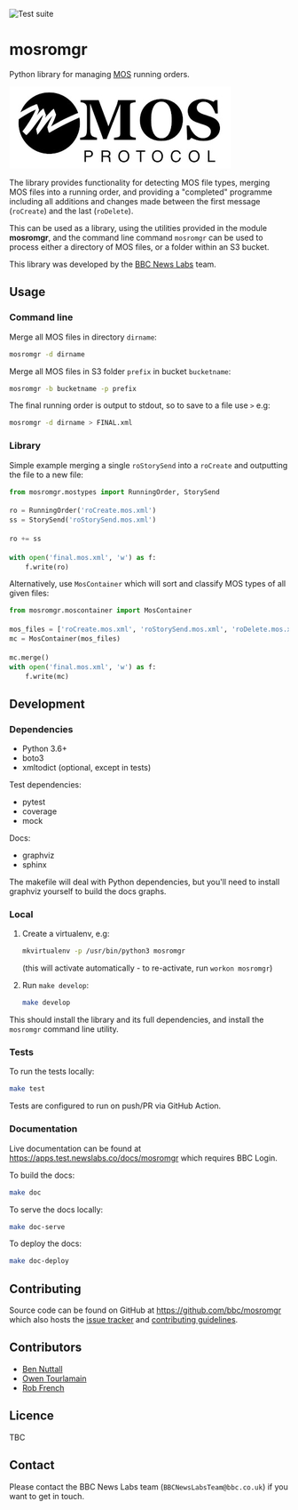 ![Test suite](https://github.com/bbc/mosromgr/workflows/Run%20test%20suite/badge.svg)

# mosromgr

Python library for managing [MOS](http://mosprotocol.com/) running orders.

[![](docs/images/mos.jpg)](http://mosprotocol.com/)

The library provides functionality for detecting MOS file types, merging MOS
files into a running order, and providing a "completed" programme including all
additions and changes made between the first message (`roCreate`) and the last
(`roDelete`).

This can be used as a library, using the utilities provided in the module
**mosromgr**, and the command line command `mosromgr` can be used to process
either a directory of MOS files, or a folder within an S3 bucket.

This library was developed by the [BBC News Labs](https://bbcnewslabs.co.uk/)
team.

## Usage

### Command line

Merge all MOS files in directory `dirname`:

```bash
mosromgr -d dirname
```

Merge all MOS files in S3 folder `prefix` in bucket `bucketname`:

```bash
mosromgr -b bucketname -p prefix
```

The final running order is output to stdout, so to save to a file use `>` e.g:

```bash
mosromgr -d dirname > FINAL.xml
```

### Library

Simple example merging a single `roStorySend` into a `roCreate` and outputting
the file to a new file:

```python
from mosromgr.mostypes import RunningOrder, StorySend

ro = RunningOrder('roCreate.mos.xml')
ss = StorySend('roStorySend.mos.xml')

ro += ss

with open('final.mos.xml', 'w') as f:
    f.write(ro)
```

Alternatively, use `MosContainer` which will sort and classify MOS types of all
given files:

```python
from mosromgr.moscontainer import MosContainer

mos_files = ['roCreate.mos.xml', 'roStorySend.mos.xml', 'roDelete.mos.xml']
mc = MosContainer(mos_files)

mc.merge()
with open('final.mos.xml', 'w') as f:
    f.write(mc)
```

## Development

### Dependencies

- Python 3.6+
- boto3
- xmltodict (optional, except in tests)

Test dependencies:

- pytest
- coverage
- mock

Docs:

- graphviz
- sphinx

The makefile will deal with Python dependencies, but you'll need to install
graphviz yourself to build the docs graphs.

### Local

1. Create a virtualenv, e.g:

    ```bash
    mkvirtualenv -p /usr/bin/python3 mosromgr
    ```

    (this will activate automatically - to re-activate, run `workon mosromgr`)

1. Run `make develop`:

    ```bash
    make develop
    ```

This should install the library and its full dependencies, and install the
`mosromgr` command line utility.

### Tests

To run the tests locally:

```bash
make test
```

Tests are configured to run on push/PR via GitHub Action.

### Documentation

Live documentation can be found at https://apps.test.newslabs.co/docs/mosromgr
which requires BBC Login.

To build the docs:

```bash
make doc
```

To serve the docs locally:

```bash
make doc-serve
```

To deploy the docs:

```bash
make doc-deploy
```

## Contributing

Source code can be found on GitHub at https://github.com/bbc/mosromgr which
also hosts the [issue tracker](https://github.com/bbc/mosromgr/issues) and
[contributing guidelines](https://github.com/bbc/mosromgr/blob/main/.github/CONTRIBUTING.md).

## Contributors

- [Ben Nuttall](https://github.com/bennuttall)
- [Owen Tourlamain](https://github.com/OwenTourlamain)
- [Rob French](https://github.com/FrencR)

## Licence

TBC

## Contact

Please contact the BBC News Labs team (`BBCNewsLabsTeam@bbc.co.uk`) if you want
to get in touch.
